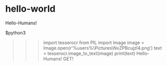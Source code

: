 # hello-world

Hello-Humans!

$python3
>>> import tesserocr
>>> from PIL import Image
>>> image = Image.open(r'%users%\Pictures\NvZPBcujzl4.png')
>>> text = tesserocr.image_to_text(image)
>>> print(text)
Hello-Humans!
GET!
